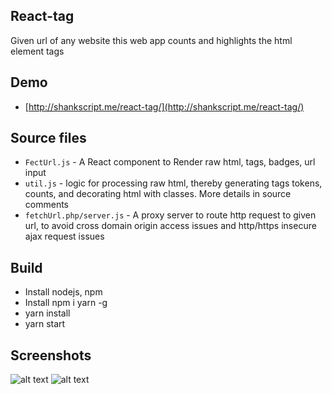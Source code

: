 ## React-tag
Given url of any website this web app counts and highlights the html element tags

## Demo
- [http://shankscript.me/react-tag/](http://shankscript.me/react-tag/)

## Source files
- `FectUrl.js` - A React component to Render raw html, tags, badges, url input
- `util.js` - logic for processing raw html, thereby generating tags tokens, counts, and decorating html with classes. More details in source comments
- `fetchUrl.php/server.js` - A proxy server to route http request to given url, to avoid cross domain origin access issues and http/https insecure ajax request issues

## Build
- Install nodejs, npm
- Install npm i yarn -g
- yarn install
- yarn start

## Screenshots
![alt text](http://shankscript.me/react-tag/Screen1.png)
![alt text](http://shankscript.me/react-tag/Screen2.png)
